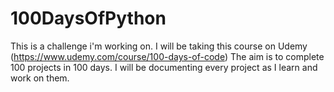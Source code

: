 # 100DaysOfPython
This is a challenge i'm working on.
I will be taking this course on Udemy (https://www.udemy.com/course/100-days-of-code)
The aim is to complete 100 projects in 100 days.
I will be documenting every project as I learn and work on them.
